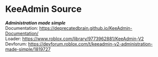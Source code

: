 # KeeAdmin Source
***Administration made simple*** <br>
Documentation: https://deprecatedbrain.github.io/KeeAdmin-Documentation/ <br>
Loader: https://www.roblox.com/library/9773962881/KeeAdmin-V2<br>
Devforum: https://devforum.roblox.com/t/keeadmin-v2-administration-made-simple/1819727<br>
